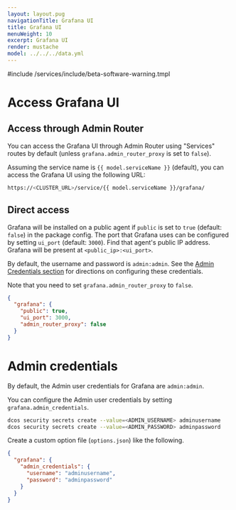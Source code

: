 ```yaml
---
layout: layout.pug
navigationTitle: Grafana UI
title: Grafana UI
menuWeight: 10
excerpt: Grafana UI
render: mustache
model: ../../../data.yml
---
```

#include /services/include/beta-software-warning.tmpl

# Access Grafana UI

## Access through Admin Router

You can access the Grafana UI through Admin Router using "Services" routes by default (unless `grafana.admin_router_proxy` is set to `false`).

Assuming the service name is `{{ model.serviceName }}` (default), you can access the Grafana UI using the following URL:

```bash
https://<CLUSTER_URL>/service/{{ model.serviceName }}/grafana/
```

## Direct access

Grafana will be installed on a public agent if `public` is set to `true` (default: `false`) in the package config.
The port that Grafana uses can be configured by setting `ui_port` (default: `3000`).
Find that agent's public IP address.
Grafana will be present at `<public_ip>:<ui_port>`.

By default, the username and password is `admin:admin`. See the [Admin Credentials section](#admin-credentials) for directions on configuring these credentials.

Note that you need to set `grafana.admin_router_proxy` to `false`.

```json
{
  "grafana": {
    "public": true,
    "ui_port": 3000,
    "admin_router_proxy": false
  }
}
```

# Admin credentials

By default, the Admin user credentials for Grafana are `admin:admin`.

You can configure the Admin user credentials by setting `grafana.admin_credentials`.

```bash
dcos security secrets create --value=<ADMIN_USERNAME> adminusername
dcos security secrets create --value=<ADMIN_PASSWORD> adminpassword
```

Create a custom option file (`options.json`) like the following.

```json
{
  "grafana": {
    "admin_credentials": {
      "username": "adminusername",
      "password": "adminpassword"
    }
  }
}
```
